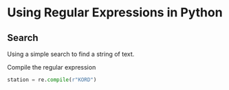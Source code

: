 # Using Regular Expressions in Python

## Search

Using a simple search to find a string of text.<br>

Compile the regular expression

```python
station = re.compile(r"KORD")
```

